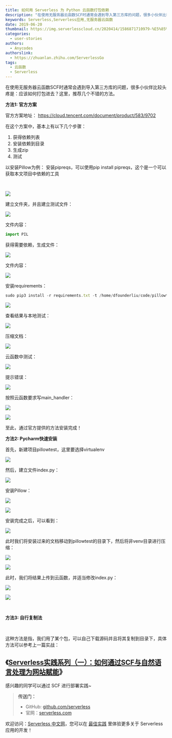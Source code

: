 ```yaml
---
title: 如何用 Serverless 为 Python 云函数打包依赖
description: "在使用无服务器云函数SCF时通常会遇到导入第三方库的问题，很多小伙伴比较头疼是：应该如何打包进去？这里，推荐几个不错的方法。"
keywords: Serverless,Serverless应用,无服务器云函数
date: 2019-06-20
thumbnail: https://img.serverlesscloud.cn/2020414/1586871710979-%E5%85%AC%E5%85%B1%E7%94%A8.png
categories:
  - user-stories
authors:
  - Anycodes
authorslink:
  - https://zhuanlan.zhihu.com/ServerlessGo
tags:
  - 云函数
  - Serverless
---
```


在使用无服务器云函数SCF时通常会遇到导入第三方库的问题，很多小伙伴比较头疼是：应该如何打包进去？这里，推荐几个不错的方法。

**方法1: 官方方案**

官方方案地址：
https://cloud.tencent.com/document/product/583/9702


在这个方案中，基本上有以下几个步骤：

1. 获得依赖列表
2. 安装依赖到目录
3. 生成zip
4. 测试

以安装Pillow为例： 安装pipreqs，可以使用pip install pipreqs，这个是一个可以获取本文项目中依赖的工具

​

![](https://img.serverlesscloud.cn/qianyi/YHl6UWa9s62nHLuIphTNOZLOY3N97DdJKgrCjKoyrBRKVxic0snnwvksAicm6B9Nicc6YjmUoXNRhHjYqDIibsrQLg.jpg)

建立文件夹，并且建立测试文件：

![](https://img.serverlesscloud.cn/qianyi/YHl6UWa9s62nHLuIphTNOZLOY3N97DdJz7am2sQNeDicWU5fvB9GO4aJ1CVppgAKf4Uvuv9AAShPMHfLxDNAAtA.jpg)

文件内容：

```javascript
import PIL
```

获得需要依赖，生成文件：

![](https://img.serverlesscloud.cn/qianyi/YHl6UWa9s62nHLuIphTNOZLOY3N97DdJl3icwo5XCVwaxFDrHtL13yDw5WB6uDMt4icdzMAicQZHYF9axWbABR7mA.jpg)

文件内容：

![](https://img.serverlesscloud.cn/qianyi/YHl6UWa9s62nHLuIphTNOZLOY3N97DdJ8vXDZWajL7icY2Rd8yHjg0hOhNOAw0KhgLhnz4jEuTrSkYE2YRb9gDA/640?wx_fmt=png&tp=webp&wxfrom=5&wx_lazy=1&wx_co=1)

安装requirements：

```javascript
sudo pip3 install -r requirements.txt -t /home/dfounderliu/code/pillowtest
```

![](https://img.serverlesscloud.cn/qianyi/YHl6UWa9s62nHLuIphTNOZLOY3N97DdJIwgl0KznaBcEdjHT3tqkWEoMyN7xZCF0U64fcNicZdibCnAZyMTOKRsg.jpg)

查看结果与本地测试：

![](https://img.serverlesscloud.cn/qianyi/YHl6UWa9s62nHLuIphTNOZLOY3N97DdJuuFn6MDIRkx2kVzXBs87nWjCo0EibbIOWtEUoAsgMg8uXPXiayYIsjZw.jpg)

压缩文档：

![](https://img.serverlesscloud.cn/qianyi/YHl6UWa9s62nHLuIphTNOZLOY3N97DdJeicw4KOQ3O9NWQyJ7icEddI4a6r8vEXumGl7fTeda9yPrjIXqk9dUvYA.jpg)

云函数中测试：

![](https://img.serverlesscloud.cn/qianyi/YHl6UWa9s62nHLuIphTNOZLOY3N97DdJ5njm2M3ve3YdwsBntADiaUiasmgVrYjPJOK65f7Q5iaicrR2BPuK4UaHFg.jpg)

提示错误：

![](https://img.serverlesscloud.cn/qianyi/YHl6UWa9s62nHLuIphTNOZLOY3N97DdJS8WojhAuljBc3BGfHyCBVI0vaQxKtzMvBIMAY69sOqSCWFBBPyMj8Q.jpg)

按照云函数要求写main\_handler：

![](https://img.serverlesscloud.cn/qianyi/YHl6UWa9s62nHLuIphTNOZLOY3N97DdJPJt2JYTyesO1Qj1rS1dniaf8B5XQZzOQ5zLf4MpOWG9DAy7rJuxlW2A.jpg)

![](https://img.serverlesscloud.cn/qianyi/YHl6UWa9s62nHLuIphTNOZLOY3N97DdJ4RdnqyLZDXbuFTaQjaAPUJTQzW9mSRUSj7pu4ibgqicJl5ibKhPHWA1icw.jpg)

至此，通过官方提供的方法安装完成！


**方法2: Pycharm快速安装**

首先，新建项目pillowtest，这里要选择virtualenv

![](https://img.serverlesscloud.cn/qianyi/YHl6UWa9s62nHLuIphTNOZLOY3N97DdJTQslmY8GicDXkdMtDuCZicozH9VSYaic7UwT1hpt9pMBdaZhCZIibrw1nw.jpg)

然后，建立文件index.py：

![](https://img.serverlesscloud.cn/qianyi/YHl6UWa9s62nHLuIphTNOZLOY3N97DdJiaGdYnL2OiabjvLNOeGd9kD7TMfedEpE7XKz0o28zOSsFLKpibO7fI6AA.jpg)

安装Pillow：

![](https://img.serverlesscloud.cn/qianyi/YHl6UWa9s62nHLuIphTNOZLOY3N97DdJx0OyowoxMh7U9aE3BzlyUAuWAbeQ1EaXZFibIuUYUbu6obW8NJYD1jA.jpg)

![](https://img.serverlesscloud.cn/qianyi/YHl6UWa9s62nHLuIphTNOZLOY3N97DdJU9dc89dXxgDN4mCOnHSKib66nO0D7jFrrYR6iaW2GeVanjWiaNt4znyuQ.jpg)

安装完成之后，可以看到：

![](https://img.serverlesscloud.cn/qianyi/YHl6UWa9s62nHLuIphTNOZLOY3N97DdJqEWYcXib0syJ3xC4awkRuLUuQrqIqrCfUEutJXxTts3jiaiahVysqEKiaQ.jpg)

此时我们将安装过来的文档移动到pillowtest的目录下，然后将非venv目录进行压缩：

![](https://img.serverlesscloud.cn/qianyi/YHl6UWa9s62nHLuIphTNOZLOY3N97DdJiaWFUCsSg1YF31pxhFkZYnyk2JoKcDfLqSMk4s9OrpNYvwicx5nOnHOw.jpg)

![](https://img.serverlesscloud.cn/qianyi/YHl6UWa9s62nHLuIphTNOZLOY3N97DdJdDdGrN5L6FEgFrM7ryQydic7t2Fpq4liayR73HHhN6WGbib6DneCVMu6Q.jpg)

此时，我们将结果上传到云函数，并适当修改index.py：

![](https://img.serverlesscloud.cn/qianyi/YHl6UWa9s62nHLuIphTNOZLOY3N97DdJy0OJQfw83b9Iib92oWnNc4RX7kkGlKDJib1XyDEibfjg0FnsTYuASAy3g.jpg)

![](https://img.serverlesscloud.cn/qianyi/YHl6UWa9s62nHLuIphTNOZLOY3N97DdJZH4SppB9U7yhtAfLk2KiccJzRCGkxCxfsMZIlsEC6micmc49B0Gu4aHA.jpg)

​

**方法3: 自行复制法**

​

这种方法是指，我们用了某个包，可以自己下载源码并且将其复制到目录下，具体方法可以参考上一篇实战：


## 《[Serverless实践系列（一）：如何通过SCF与自然语言处理为网站赋能](https://mp.weixin.qq.com/s?__biz=Mzg4NzEyMzI1NQ==&mid=2247483846&idx=1&sn=52b42168950810ba52abbe9f12f9216d&scene=21#wechat_redirect)》

感兴趣的同学可以通过 SCF 进行部署实践~


> **传送门：**
> - GitHub: [github.com/serverless](https://github.com/serverless/serverless/blob/master/README_CN.md) 
> - 官网：[serverless.com](https://serverless.com/)

欢迎访问：[Serverless 中文网](https://serverlesscloud.cn/)，您可以在 [最佳实践](https://serverlesscloud.cn/best-practice) 里体验更多关于 Serverless 应用的开发！
